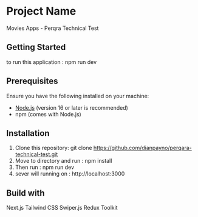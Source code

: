 # Project Name

Movies Apps - Perqra Technical Test


## Getting Started

to run this application : npm run dev

## Prerequisites

Ensure you have the following installed on your machine:
- [Node.js](https://nodejs.org/) (version 16 or later is recommended)
- npm (comes with Node.js)

## Installation

1. Clone this repository:
   git clone https://github.com/dianpayno/perqara-technical-test.git
2. Move to directory and run : npm install
3. Then run : npm run dev
4. sever will running on : http://localhost:3000
   
## Build with
Next.js 
Tailwind CSS 
Swiper.js
Redux Toolkit


